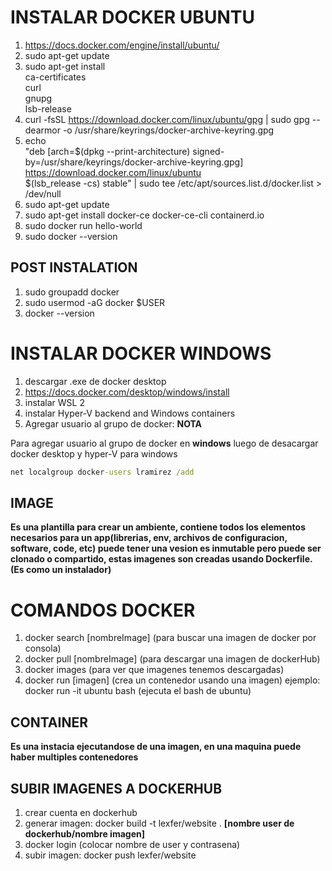# INSTALAR DOCKER UBUNTU

1. <https://docs.docker.com/engine/install/ubuntu/>
2. sudo apt-get update
3. sudo apt-get install \
    ca-certificates \
    curl \
    gnupg \
    lsb-release
4. curl -fsSL <https://download.docker.com/linux/ubuntu/gpg> | sudo gpg --dearmor -o /usr/share/keyrings/docker-archive-keyring.gpg
5. echo \
  "deb [arch=$(dpkg --print-architecture) signed-by=/usr/share/keyrings/docker-archive-keyring.gpg] <https://download.docker.com/linux/ubuntu> \
  $(lsb_release -cs) stable" | sudo tee /etc/apt/sources.list.d/docker.list > /dev/null
6. sudo apt-get update
7. sudo apt-get install docker-ce docker-ce-cli containerd.io
8. sudo docker run hello-world
9. sudo docker --version

## POST INSTALATION

1. sudo groupadd docker
2. sudo usermod -aG docker $USER
3. docker --version

# INSTALAR DOCKER WINDOWS

1. descargar .exe de docker desktop
2. <https://docs.docker.com/desktop/windows/install>
3. instalar WSL 2
4. instalar Hyper-V backend and Windows containers
5. Agregar usuario al grupo de docker:
**NOTA**

Para agregar usuario al grupo de docker en **windows** luego de desacargar docker desktop y hyper-V para windows

```cmd
net localgroup docker-users lramirez /add
```

## IMAGE

**Es una plantilla para crear un ambiente, contiene todos los elementos necesarios para un app(librerias, env, archivos de configuracion, software, code, etc) puede tener una vesion es inmutable pero puede ser clonado o compartido, estas imagenes son creadas usando Dockerfile.(Es como un instalador)**

# COMANDOS DOCKER

1. docker search [nombreImage] (para buscar una imagen de docker por consola)
2. docker pull [nombreImage] (para descargar una imagen de dockerHub)
3. docker images (para ver que imagenes tenemos descargadas)
4. docker run [imagen] (crea un contenedor usando una imagen) ejemplo: docker run -it ubuntu bash (ejecuta el bash de ubuntu)

## CONTAINER

**Es una instacia ejecutandose de una imagen, en una maquina puede haber multiples contenedores**

## SUBIR IMAGENES A DOCKERHUB

1. crear cuenta en dockerhub
2. generar imagen: docker build -t lexfer/website . **[nombre user de dockerhub/nombre imagen]**
3. docker login (colocar nombre de user y contrasena)
4. subir imagen: docker push lexfer/website
